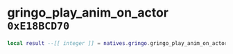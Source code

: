 # gringo_play_anim_on_actor `0xE18BCD70`

```lua
local result --[[ integer ]] = natives.gringo.gringo_play_anim_on_actor(_unk0 --[[ integer ]], _unk1 --[[ integer ]], _unk2 --[[ integer ]])
```